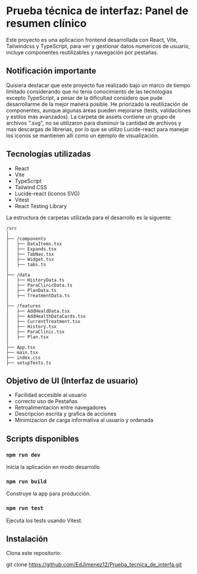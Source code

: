 # Prueba técnica de interfaz: Panel de resumen clínico

Este proyecto es una aplicacion frontend desarrollada con React, Vite, Tailwindcss y TypeScript, para ver y gestionar datos numericos de usuario, incluye componentes reutilizables y navegación por pestañas.

## Notificación importante

Quisiera destacar que este proyecto fue realizado bajo un marco de tiempo limitado considerando que no tenia conocimiento de las tecnologias excepto TypeScript, a pesar de la dificultad considero que pude desarrollarme de la mejor manera posible.
He priorizado la reutilización de componentes, aunque algunas áreas pueden mejorarse (tests, validaciones y estilos más avanzados).
La carpeta de assets contiene un grupo de archivos ".svg", no se utilizaron para disminuir la cantidad de archivos y mas descargas de librerias, por lo que se utilizo Lucide-react para manejar los iconos se mantienen alli como un ejemplo de visualización.

## Tecnologías utilizadas

- React 
- Vite 
- TypeScript
- Tailwind CSS 
- Lucide-react (iconos SVG)
- Vitest 
- React Testing Library

La estructura de carpetas utilizada para el desarrollo es la siguente: 
```
/src
│
├── /components
│   ├── DataItems.tsx
│   ├── Expands.tsx
│   ├── TabNav.tsx
│   ├── Widget.tsx
│   ├── tabs.ts
│
├── /data
│   ├── HistoryData.ts
│   ├── ParaClinicData.ts
│   ├── PlanData.ts
│   ├── TreatmentData.ts
│
├── /features
│   ├── AddHealdData.tsx
│   ├── AddHealthDataCards.tsx
│   ├── CurrentTreatment.tsx
│   ├── History.tsx
│   ├── ParaClinic.tsx
│   ├── Plan.tsx
│
├── App.tsx
├── main.tsx  
├── index.css 
├── setupTests.ts
```


## Objetivo de UI (Interfaz de usuario)
- Facilidad accesible al usuario
- correcto uso de Pestañas
- Retroalimentacion entre navegadores
- Descripcion escrita y grafica de acciones
- Minimizacion de carga informativa al usuario y ordenada

## Scripts disponibles
### `npm run dev`
Inicia la aplicación en modo desarrollo
### `npm run build`
Construye la app para producción.
### `npm run test`
Ejecuta los tests usando Vitest.




## Instalación
Clona este repositorio:


git clone https://github.com/EdJimenez12/Prueba_tecnica_de_interfa.git
